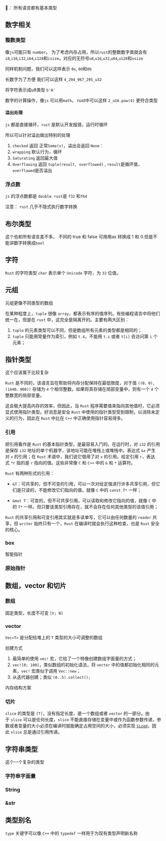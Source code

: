 
🤔： 所有语言都有基本类型

## 数字相关

### 整数类型

像`js`可能只有 `number`。 为了考虑内存占用，所以`rust`的整数数字类就会有`i8`,`i16`,`i32`,`i64`,`i128`和`isize`。对应的无符号`u8`,`u16`,`u32`,`u64`,`u128`和`usize`

同样机制问题，我们可以这样表示 `0x`, `0O`和`0b`

长数字为了方便 我们可以这样 `4_294_967_295_u32`

将字符表示成u8类型 `b'A'`

数字的计算操作，像`js` 可以用`math`。 rust中可以这样 `2_u16.pow(4)` 更符合类型

#### 溢出处理

`js` 都是直接循环，`rust` 是默认开发报错，运行时循环

所以可以针对溢出做出特别的处理

1. `checked` 返回 正常`Some(v)`，溢出会返回 `None`： 
2. `wrapping` 默认行为，循环
3. `Saturating` 返回最大值
4. `Overflowing`  返回 `tuple(result, overflowed)` , `result`是循环值，`overflowed`是否溢出


### 浮点数

`js` 的浮点数都是 `double`. `rust`是 `f32` 和`f64`


注意： `rust` 几乎不隐式执行数字转换

## 布尔类型

这个也和所有语言差不多。 不同的 true 和 false 可用用as 转换成 1 和 0.但是不能讲数字转换成`bool`

## 字符

`Rust` 的字符类型 `char` 表示单个 `Unicode` 字符，为 `32` 位值。



## 元组

元组更像不同类型的数组

在某种程度上，`tuple` 很像 `array`，都表示有序的值序列。有些编程语言中将他们统一在，但是在 `rust` 中，这完全是隔离开的。主要有两大区别：

1. `tuple` 的元素类型可以不同，但是数组所有元素的类型都是相同的；
2. `tuple` 只能用常量作为索引，例如 `t.4`，不能用 `t.i` 或者 `t[i]` 去访问第 `i` 个元素；



## 指针类型

这个应该属于比较复杂

`Rust` 是不同的，该语言旨在帮助将内存分配保持在最低限度，对于值 `((0，0), (1440，900))` 存储为 `4` 个相邻整数。如果将其存储在局部变量中，则有一个 `4` 个整数宽的局部变量。

这会极大提高内存的效率，但因此，当 `Rust` 程序需要值来指向其他值时，它必须显式使用指针类型。好消息是安全 `Rust` 中使用的指针类型受到限制，以消除未定义的行为，因此在 `Rust` 中比在 `C++` 中正确使用指针容易得多。

### 引用

把引用看作是 `Rust` 的基本指针类型，是最容易入门的。在运行时，对 `i32` 的引用是保存 `i32` 地址的单个机器字，该地址可能在堆栈上或堆栈中。表达式 `&x` 产生对 `x` 的引用；在 `Rust` 术语中，我们说它借用了对 `x` 的引用。给定引用 `r`，表达式 `*r` 指的是 `r` 指向的值。这些非常像 `C` 和 `C++` 中的 `&` 和 `*` 运算符。

`Rust` 有两种形式的引用：

- `&T`：可共享的，但不可变的引用，可以一次对给定值进行许多共享引用，但它们是只读的，不能修改它们指向的值，就像 `C` 中的 `const T*` 一样；
    
- `&mut T`：可变的，但不可共享引用，可以读取和修改它指向的值，就像 `C` 中的 `T*` 一样。但只要该类型引用存在，就不会存在任何其他类型的该值引用；
    

`Rust` 的共享引用和可变引用其实就是多读单写，它可以由任何数量的 `reader` 共享，但 `writer` 始终只有一个，`Rust` 在编译时就会执行这种检查，也是 `Rust` 安全的核心。

### box

智能指针

### 原始指针

## 数组，vector 和切片

### 数组

固定类型，长度不可变 `[V; N]`

### vector

`Vec<T>` 是分配给堆上的 `T` 类型的大小可调整的数组

创建方式
1. 最简单的使用 `vec!` 宏，它给了一个特像创建数组字面量的方式；
2. `vec![0; 100]`，类似数组的初始化语法，将 `vector` 中的值都初始化相同的元素，`vec!` 宏类似于调用 `Vec::new`；
3. 从迭代器创建；类似 `(0..5).collect();`

内存结构方案

### 切片

`slice` 的类型是 `[T]`，没有指定长度，是一个数组或者 `vector` 的一部分。由于 `slice` 可以是任何长度，`slice` 不能直接存储在变量中或作为函数参数传递，参数或者变量的大小必须在编译时就能确定占用空间的大小，必须实现 [`Sized`](https://doc.rust-lang.org/std/marker/trait.Sized.html)，因此 `slice` 总是通过引用传递。



## 字符串类型

这个一个复杂的类型

### 字符串字面量

### String

### &str



## 类型别名

`type` 关键字可以像 `C++` 中的 `typedef` 一样用于为现有类型声明新名称

